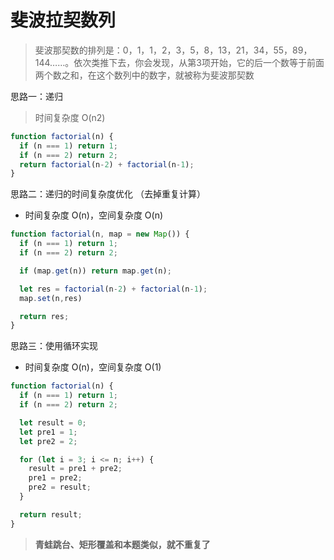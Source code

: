 # 斐波拉契数列

> 斐波那契数的排列是：0，1，1，2，3，5，8，13，21，34，55，89，144……。依次类推下去，你会发现，从第3项开始，它的后一个数等于前面两个数之和，在这个数列中的数字，就被称为斐波那契数

思路一：递归 
> 时间复杂度 O(n2)

```js
function factorial(n) {
  if (n === 1) return 1;
  if (n === 2) return 2;
  return factorial(n-2) + factorial(n-1);
}
```

思路二：递归的时间复杂度优化 （去掉重复计算）
- 时间复杂度 O(n)，空间复杂度 O(n)

```js
function factorial(n, map = new Map()) {
  if (n === 1) return 1;
  if (n === 2) return 2;

  if (map.get(n)) return map.get(n);

  let res = factorial(n-2) + factorial(n-1);
  map.set(n,res)

  return res;
}
```

思路三：使用循环实现
- 时间复杂度 O(n)，空间复杂度 O(1)

```js
function factorial(n) {
  if (n === 1) return 1;
  if (n === 2) return 2;

  let result = 0;
  let pre1 = 1;
  let pre2 = 2;

  for (let i = 3; i <= n; i++) {
    result = pre1 + pre2;
    pre1 = pre2;
    pre2 = result;
  }

  return result;
}
```

> **青蛙跳台、矩形覆盖和本题类似，就不重复了**